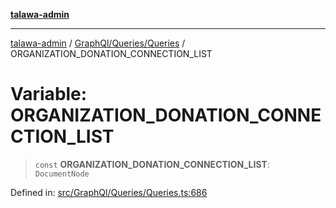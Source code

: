 [**talawa-admin**](../../../../README.md)

***

[talawa-admin](../../../../README.md) / [GraphQl/Queries/Queries](../README.md) / ORGANIZATION\_DONATION\_CONNECTION\_LIST

# Variable: ORGANIZATION\_DONATION\_CONNECTION\_LIST

> `const` **ORGANIZATION\_DONATION\_CONNECTION\_LIST**: `DocumentNode`

Defined in: [src/GraphQl/Queries/Queries.ts:686](https://github.com/gautam-divyanshu/talawa-admin/blob/9fec1eef6a4674b14f6abe30e3be3844537d8dc2/src/GraphQl/Queries/Queries.ts#L686)
